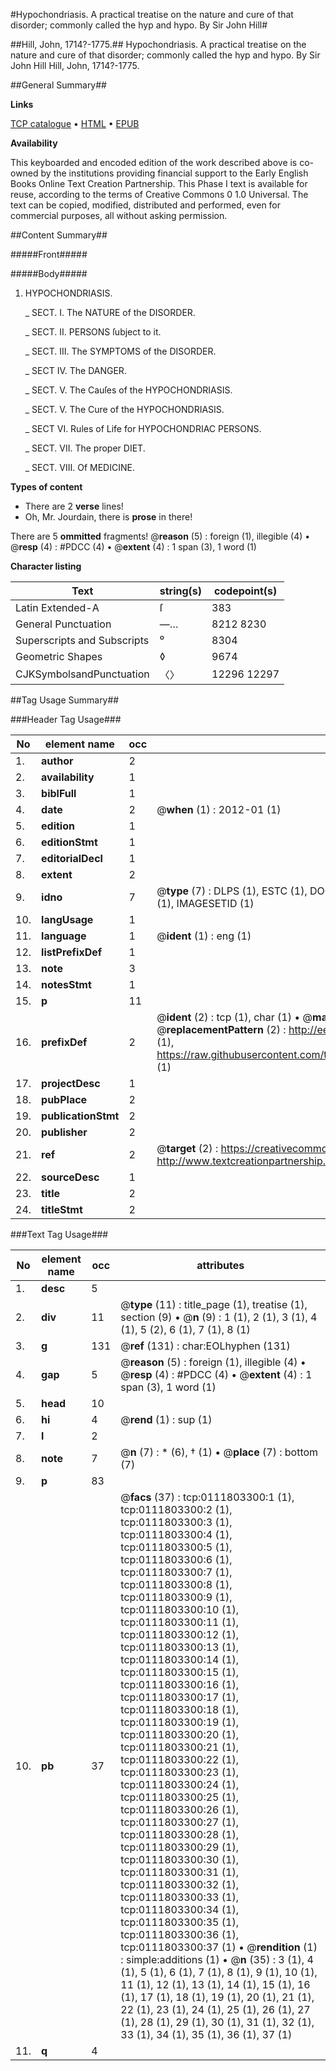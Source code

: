 #Hypochondriasis. A practical treatise on the nature and cure of that disorder; commonly called the hyp and hypo. By Sir John Hill#

##Hill, John, 1714?-1775.##
Hypochondriasis. A practical treatise on the nature and cure of that disorder; commonly called the hyp and hypo. By Sir John Hill
Hill, John, 1714?-1775.

##General Summary##

**Links**

[TCP catalogue](http://www.ota.ox.ac.uk/tcp/)  • 
[HTML](http://tei.it.ox.ac.uk/tcp/Texts-HTML/free/004/004787188.html)  • 
[EPUB](http://tei.it.ox.ac.uk/tcp/Texts-EPUB/free/004/004787188.epub)

**Availability**

This keyboarded and encoded edition of the
	       work described above is co-owned by the institutions
	       providing financial support to the Early English Books
	       Online Text Creation Partnership. This Phase I text is
	       available for reuse, according to the terms of Creative
	       Commons 0 1.0 Universal. The text can be copied,
	       modified, distributed and performed, even for
	       commercial purposes, all without asking permission.


##Content Summary##

#####Front#####

#####Body#####

1. HYPOCHONDRIASIS.

    _ SECT. I. The NATURE of the DISORDER.

    _ SECT. II. PERSONS ſubject to it.

    _ SECT. III. The SYMPTOMS of the DISORDER.

    _ SECT IV. The DANGER.

    _ SECT. V. The Cauſes of the HYPOCHONDRIASIS.

    _ SECT. V. The Cure of the HYPOCHONDRIASIS.

    _ SECT VI. Rules of Life for HYPOCHONDRIAC PERSONS.

    _ SECT. VII. The proper DIET.

    _ SECT. VIII. Of MEDICINE.

**Types of content**

  * There are 2 **verse** lines!
  * Oh, Mr. Jourdain, there is **prose** in there!

There are 5 **ommitted** fragments! 
 @__reason__ (5) : foreign (1), illegible (4)  •  @__resp__ (4) : #PDCC (4)  •  @__extent__ (4) : 1 span (3), 1 word (1)

**Character listing**


|Text|string(s)|codepoint(s)|
|---|---|---|
|Latin Extended-A|ſ|383|
|General Punctuation|—…|8212 8230|
|Superscripts             and Subscripts|⁰|8304|
|Geometric Shapes|◊|9674|
|CJKSymbolsandPunctuation|〈〉|12296 12297|

##Tag Usage Summary##

###Header Tag Usage###

|No|element name|occ|attributes|
|---|---|---|---|
|1.|__author__|2||
|2.|__availability__|1||
|3.|__biblFull__|1||
|4.|__date__|2| @__when__ (1) : 2012-01 (1)|
|5.|__edition__|1||
|6.|__editionStmt__|1||
|7.|__editorialDecl__|1||
|8.|__extent__|2||
|9.|__idno__|7| @__type__ (7) : DLPS (1), ESTC (1), DOCNO (1), TCP (1), GALEDOCNO (1), CONTENTSET (1), IMAGESETID (1)|
|10.|__langUsage__|1||
|11.|__language__|1| @__ident__ (1) : eng (1)|
|12.|__listPrefixDef__|1||
|13.|__note__|3||
|14.|__notesStmt__|1||
|15.|__p__|11||
|16.|__prefixDef__|2| @__ident__ (2) : tcp (1), char (1)  •  @__matchPattern__ (2) : ([0-9\-]+):([0-9IVX]+) (1), (.+) (1)  •  @__replacementPattern__ (2) : http://eebo.chadwyck.com/downloadtiff?vid=$1&page=$2 (1), https://raw.githubusercontent.com/textcreationpartnership/Texts/master/tcpchars.xml#$1 (1)|
|17.|__projectDesc__|1||
|18.|__pubPlace__|2||
|19.|__publicationStmt__|2||
|20.|__publisher__|2||
|21.|__ref__|2| @__target__ (2) : https://creativecommons.org/publicdomain/zero/1.0/ (1), http://www.textcreationpartnership.org/docs/. (1)|
|22.|__sourceDesc__|1||
|23.|__title__|2||
|24.|__titleStmt__|2||


###Text Tag Usage###

|No|element name|occ|attributes|
|---|---|---|---|
|1.|__desc__|5||
|2.|__div__|11| @__type__ (11) : title_page (1), treatise (1), section (9)  •  @__n__ (9) : 1 (1), 2 (1), 3 (1), 4 (1), 5 (2), 6 (1), 7 (1), 8 (1)|
|3.|__g__|131| @__ref__ (131) : char:EOLhyphen (131)|
|4.|__gap__|5| @__reason__ (5) : foreign (1), illegible (4)  •  @__resp__ (4) : #PDCC (4)  •  @__extent__ (4) : 1 span (3), 1 word (1)|
|5.|__head__|10||
|6.|__hi__|4| @__rend__ (1) : sup (1)|
|7.|__l__|2||
|8.|__note__|7| @__n__ (7) : * (6), † (1)  •  @__place__ (7) : bottom (7)|
|9.|__p__|83||
|10.|__pb__|37| @__facs__ (37) : tcp:0111803300:1 (1), tcp:0111803300:2 (1), tcp:0111803300:3 (1), tcp:0111803300:4 (1), tcp:0111803300:5 (1), tcp:0111803300:6 (1), tcp:0111803300:7 (1), tcp:0111803300:8 (1), tcp:0111803300:9 (1), tcp:0111803300:10 (1), tcp:0111803300:11 (1), tcp:0111803300:12 (1), tcp:0111803300:13 (1), tcp:0111803300:14 (1), tcp:0111803300:15 (1), tcp:0111803300:16 (1), tcp:0111803300:17 (1), tcp:0111803300:18 (1), tcp:0111803300:19 (1), tcp:0111803300:20 (1), tcp:0111803300:21 (1), tcp:0111803300:22 (1), tcp:0111803300:23 (1), tcp:0111803300:24 (1), tcp:0111803300:25 (1), tcp:0111803300:26 (1), tcp:0111803300:27 (1), tcp:0111803300:28 (1), tcp:0111803300:29 (1), tcp:0111803300:30 (1), tcp:0111803300:31 (1), tcp:0111803300:32 (1), tcp:0111803300:33 (1), tcp:0111803300:34 (1), tcp:0111803300:35 (1), tcp:0111803300:36 (1), tcp:0111803300:37 (1)  •  @__rendition__ (1) : simple:additions (1)  •  @__n__ (35) : 3 (1), 4 (1), 5 (1), 6 (1), 7 (1), 8 (1), 9 (1), 10 (1), 11 (1), 12 (1), 13 (1), 14 (1), 15 (1), 16 (1), 17 (1), 18 (1), 19 (1), 20 (1), 21 (1), 22 (1), 23 (1), 24 (1), 25 (1), 26 (1), 27 (1), 28 (1), 29 (1), 30 (1), 31 (1), 32 (1), 33 (1), 34 (1), 35 (1), 36 (1), 37 (1)|
|11.|__q__|4||
